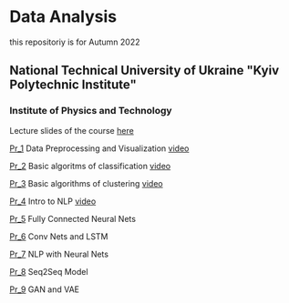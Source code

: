 # Data Analysis
this repositoriy is for Autumn 2022
## National Technical University of Ukraine "Kyiv Polytechnic Institute" 
### Institute of Physics and Technology
Lecture slides of the course [here](https://sites.google.com/view/nsakhnenko-data-analysis/%D0%B3%D0%BB%D0%B0%D0%B2%D0%BD%D0%B0%D1%8F-%D1%81%D1%82%D1%80%D0%B0%D0%BD%D0%B8%D1%86%D0%B0)

[Pr_1](https://github.com/natsakh/Data-Analysis/tree/main/Pr_1)  Data Preprocessing and Visualization [video](https://drive.google.com/file/d/1qmbaduaa6MUQra19Hioe3UW6RS4E0Uxu/view?usp=sharing)

[Pr_2](https://github.com/natsakh/Data-Analysis/tree/main/Pr_2)  Basic algoritms of classification [video](https://drive.google.com/file/d/1MZFg7vrf0scJ2V9Ohc9lFKKGT4DFZQyI/view?usp=sharing)

[Pr_3](https://github.com/natsakh/Data-Analysis/tree/main/Pr_3)  Basic algorithms of clustering [video](https://drive.google.com/file/d/1eIyI4t3SkgSlmDvYyUuCBfeVb95BLdxJ/view?usp=share_link)

[Pr_4](https://github.com/natsakh/Data-Analysis/tree/main/Pr_4)  Intro to NLP [video](https://drive.google.com/file/d/1VnQ_kJH9vFWmLyEr30j3OxMEIwXdWHFF/view?usp=share_link)

[Pr_5](https://github.com/natsakh/Data-Analysis/tree/main/Pr_5)  Fully Connected Neural Nets

[Pr_6](https://github.com/natsakh/Data-Analysis/tree/main/Pr_6)  Conv Nets and LSTM

[Pr_7](https://github.com/natsakh/Data-Analysis/tree/main/Pr_7) NLP with Neural Nets

[Pr_8](https://github.com/natsakh/Data-Analysis/tree/main/Pr_8) Seq2Seq Model

[Pr_9](https://github.com/natsakh/Data-Analysis/tree/main/Pr_9)  GAN and VAE
